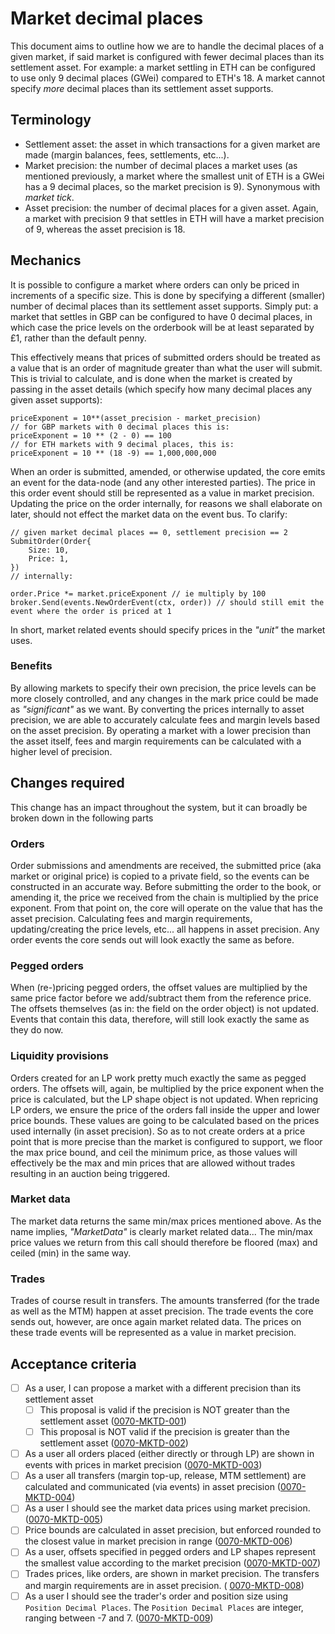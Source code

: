 # Market decimal places

This document aims to outline how we are to handle the decimal places of a given market, if said market is configured with fewer decimal places than its settlement asset. For example: a market settling in ETH can be configured to use only 9 decimal places (GWei) compared to ETH's 18. A market cannot specify _more_ decimal places than its settlement asset supports.

## Terminology

* Settlement asset: the asset in which transactions for a given market are made (margin balances, fees, settlements, etc...).
* Market precision: the number of decimal places a market uses (as mentioned previously, a market where the smallest unit of ETH is a GWei has a 9 decimal places, so the market precision is 9). Synonymous with _market tick_.
* Asset precision: the number of decimal places for a given asset. Again, a market with precision 9 that settles in ETH will have a market precision of 9, whereas the asset precision is 18.

## Mechanics

It is possible to configure a market where orders can only be priced in increments of a specific size. This is done by specifying a different (smaller) number of decimal places than its settlement asset supports. Simply put: a market that settles in GBP can be configured to have 0 decimal places, in which case the price levels on the orderbook will be at least separated by £1, rather than the default penny.

This effectively means that prices of submitted orders should be treated as a value that is an order of magnitude greater than what the user will submit. This is trivial to calculate, and is done when the market is created by passing in the asset details (which specify how many decimal places any given asset supports):

```
priceExponent = 10**(asset_precision - market_precision)
// for GBP markets with 0 decimal places this is:
priceExponent = 10 ** (2 - 0) == 100
// for ETH markets with 9 decimal places, this is:
priceExponent = 10 ** (18 -9) == 1,000,000,000
```

When an order is submitted, amended, or otherwise updated, the core emits an event for the data-node (and any other interested parties). The price in this order event should still be represented as a value in market precision. Updating the price on the order internally, for reasons we shall elaborate on later, should not effect the market data on the event bus. To clarify:

```
// given market decimal places == 0, settlement precision == 2
SubmitOrder(Order{
    Size: 10,
    Price: 1,
})
// internally:

order.Price *= market.priceExponent // ie multiply by 100
broker.Send(events.NewOrderEvent(ctx, order)) // should still emit the event where the order is priced at 1
```

In short, market related events should specify prices in the _"unit"_ the market uses.

### Benefits

By allowing markets to specify their own precision, the price levels can be more closely controlled, and any changes in the mark price could be made as _"significant"_ as we want. By converting the prices internally to asset precision, we are able to accurately calculate fees and margin levels based on the asset precision. By operating a market with a lower precision than the asset itself, fees and margin requirements can be calculated with a higher level of precision.

## Changes required

This change has an impact throughout the system, but it can broadly be broken down in the following parts

### Orders

Order submissions and amendments are received, the submitted price (aka market or original price) is copied to a private field, so the events can be constructed in an accurate way. Before submitting the order to the book, or amending it, the price we received from the chain is multiplied by the price exponent. From that point on, the core will operate on the value that has the asset precision. Calculating fees and margin requirements, updating/creating the price levels, etc... all happens in asset precision. Any order events the core sends out will look exactly the same as before.

### Pegged orders

When (re-)pricing pegged orders, the offset values are multiplied by the same price factor before we add/subtract them from the reference price. The offsets themselves (as in: the field on the order object) is not updated. Events that contain this data, therefore, will still look exactly the same as they do now.


### Liquidity provisions

Orders created for an LP work pretty much exactly the same as pegged orders. The offsets will, again, be multiplied by the price exponent when the price is calculated, but the LP shape object is not updated.
When repricing LP orders, we ensure the price of the orders fall inside the upper and lower price bounds. These values are going to be calculated based on the prices used internally (in asset precision). So as to not create orders at a price point that is more precise than the market is configured to support, we floor the max price bound, and ceil the minimum price, as those values will effectively be the max and min prices that are allowed without trades resulting in an auction being triggered.

### Market data

The market data returns the same min/max prices mentioned above. As the name implies, _"MarketData"_ is clearly market related data... The min/max price values we return from this call should therefore be floored (max) and ceiled (min) in the same way.


### Trades

Trades of course result in transfers. The amounts transferred (for the trade as well as the MTM) happen at asset precision. The trade events the core sends out, however, are once again market related data. The prices on these trade events will be represented as a value in market precision.

## Acceptance criteria


- [ ] As a user, I can propose a market with a different precision than its settlement asset
  - [ ] This proposal is valid if the precision is NOT greater than the settlement asset (<a name="0070-MKTD-001" href="#0070-MKTD-001">0070-MKTD-001</a>)
  - [ ] This proposal is NOT valid if the precision is greater than the settlement asset (<a name="0070-MKTD-002" href="#0070-MKTD-002">0070-MKTD-002</a>)
- [ ] As a user all orders placed (either directly or through LP) are shown in events with prices in market precision (<a name="0070-MKTD-003" href="#0070-MKTD-003">0070-MKTD-003</a>)
- [ ] As a user all transfers (margin top-up, release, MTM settlement) are calculated and communicated (via events) in asset precision (<a name="0070-MKTD-004" href="#0070-MKTD-004">0070-MKTD-004</a>)
- [ ] As a user I should see the market data prices using market precision. (<a name="0070-MKTD-005" href="#0070-MKTD-005">0070-MKTD-005</a>)
- [ ] Price bounds are calculated in asset precision, but enforced rounded to the closest value in market precision in range (<a name="0070-MKTD-006" href="#0070-MKTD-006">0070-MKTD-006</a>)
- [ ] As a user, offsets specified in pegged orders and LP shapes represent the smallest value according to the market precision (<a name="0070-MKTD-007" href="#0070-MKTD-007">0070-MKTD-007</a>)
- [ ] Trades prices, like orders, are shown in market precision. The transfers and margin requirements are in asset precision. ( <a name="0070-MKTD-008" href="#0070-MKTD-008">0070-MKTD-008</a>)
- [ ] As a user I should see the trader's order and position size using `Position Decimal Places`. The `Position Decimal Places` are integer, ranging between -7 and 7. (<a name="0070-MKTD-009" href="#0070-MKTD-009">0070-MKTD-009</a>)
